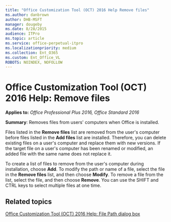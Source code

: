```yaml
---
title: "Office Customization Tool (OCT) 2016 Help Remove files"
ms.author: danbrown
author: DHB-MSFT
manager: dougeby
ms.date: 8/28/2015
audience: ITPro
ms.topic: article
ms.service: office-perpetual-itpro
ms.localizationpriority: medium
ms.collection: Ent_O365
ms.custom: Ent_Office_VL
ROBOTS: NOINDEX, NOFOLLOW
---
```


# Office Customization Tool (OCT) 2016 Help: Remove files

**Applies to:** *Office Professional Plus 2016, Office Standard 2016*

**Summary**: Removes files from users' computers when Office is installed.
  
Files listed in the **Remove files** list are removed from the user's computer before files listed in the **Add files** list are installed. Therefore, you can delete existing files on a user's computer and replace them with new versions. If the target file on a user's computer has been renamed or modified, an added file with the same name does not replace it. 
  
To create a list of files to remove from the user's computer during installation, choose **Add**. To modify the path or name of a file, select the file in the **Remove files** list, and then choose **Modify**. To remove a file from the list, select the file, and then choose **Remove**. You can use the SHIFT and CTRL keys to select multiple files at one time.
  
## Related topics
[Office Customization Tool (OCT) 2016 Help: File Path dialog box](oct-2016-help-file-path-dialog-box.md)

